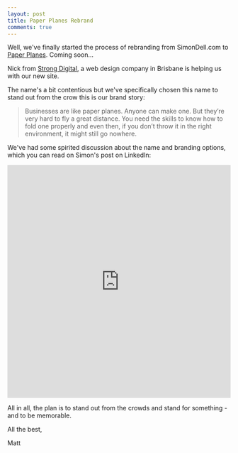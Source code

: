 ```yaml
---
layout: post
title: Paper Planes Rebrand
comments: true
---
```


Well, we've finally started the process of rebranding from SimonDell.com to [Paper Planes](https://flypaperplanes.co). Coming soon...

Nick from [Strong Digital](https://strongdigital.com.au), a web design company in Brisbane is helping us with our new site.

The name's a bit contentious but we've specifically chosen this name to stand out from the crow this is our brand story:

> Businesses are like paper planes. Anyone can make one. But they’re very hard to fly a great distance. You need the skills to know how to fold one properly and even then, if you don’t throw it in the right environment, it might still go nowhere.

We've had some spirited discussion about the name and branding options, which you can read on Simon's post on LinkedIn:

<iframe src="https://www.linkedin.com/embed/feed/update/urn:li:share:6495573463632220160" height="525" width="504" frameborder="0" allowfullscreen=""></iframe>

All in all, the plan is to stand out from the crowds and stand for something - and to be memorable.

All the best,

Matt




